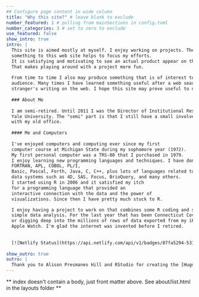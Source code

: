 ```yaml
---
## Configure page content in wide column
title: "Why this site?" # leave blank to exclude
number_featured: 1 # pulling from mainSections in config.toml
number_categories: 3 # set to zero to exclude
use_featured: false
show_intro: true
intro: |
  This site is aimed mostly at myself. I enjoy working on projects. The act of publishing
  something to this web site helps to focus my efforts.
  It is satisfying and motivating to see an actual product appear on this site.
  That makes playing around with a project more fun.
  
  From time to time I also may produce something that is of interest to an outside
  audience. Many times I have learned something useful after a web search has landed me on some
  stranger's writing on the web. I hope this site may prove useful to others who stumble across it.
  
  ### About Me
  
  I am semi-retired. Until 2011 I was the Director of Institutional Research at 
  Yale University. The "semi" part is that I still have a small involvement
  with my old office.
  
  #### Me and Computers
  
  I've enjoyed computers and computing ever since my first
  computer course at Michigan State during my sophomore year (1972).
  My first personal computer was a TRS-80 that I purchased in 1979.
  I enjoy learning new programming languages and techniques. I have done some work in 
  FORTRAN, APL, COBOL, PL/I, 
  Basic, Pascal, Forth, Java, C, C++, plus lots of languages related to
  data systems such as 4D, SAS, Focus, BrioQuery, and many others.
  I started using R in 2006 and it satisfied my itch
  for a programming language that provided an
  interactive connection with the data and the power of 
  visualizations. Since then I have pretty much stuck to R.

  I enjoy having a project to work on that combines some R coding and some
  simple data analysis. For the last year that has been Connecticut Covid stats
  or digging deep into the millions of rows of data exported from my iPhone and
  Apple Watch. I'm glad the internet was invented before I retired.
  
  
  [![Netlify Status](https://api.netlify.com/api/v1/badges/07fa5294-5311-483f-92c5-74abfd6c3f59/deploy-status)](https://app.netlify.com/sites/can-i-get-a-clean-project/deploys)
  
show_outro: true
outro: |
  Thank you to Alison Presmanes Hill and RStudio for creating the [Hugo Apéro theme](https://hugo-apero.netlify.app) which has nudged me to attempt a more expressive and attractive site.
---
```


** index doesn't contain a body, just front matter above.
See about/list.html in the layouts folder **
